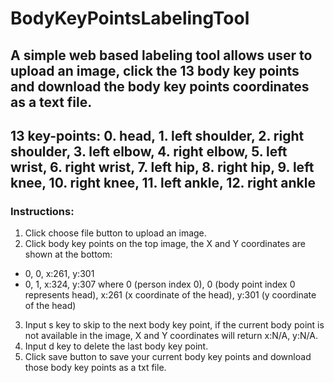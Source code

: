 # BodyKeyPointsLabelingTool
## A simple web based labeling tool allows user to upload an image, click the 13 body key points and download the body key points coordinates as a text file.
## 13 key-points: 0. head, 1. left shoulder, 2. right shoulder, 3. left elbow, 4. right elbow, 5. left wrist, 6. right wrist, 7. left hip, 8. right hip, 9. left knee, 10. right knee, 11. left ankle, 12. right ankle

### Instructions:
1. Click choose file button to upload an image.
2. Click body key points on the top image, the X and Y coordinates are shown at the bottom:
  *  0, 0, x:261, y:301
  *  0, 1, x:324, y:307
  where 0 (person index 0), 0 (body point index 0 represents head), x:261 (x coordinate of the head), y:301 (y coordinate of the head)
3. Input s key to skip to the next body key point, if the current body point is not available in the image, X and Y coordinates will return x:N/A, y:N/A.
4. Input d key to delete the last body key point.
5. Click save button to save your current body key points and download those body key points as a txt file.
